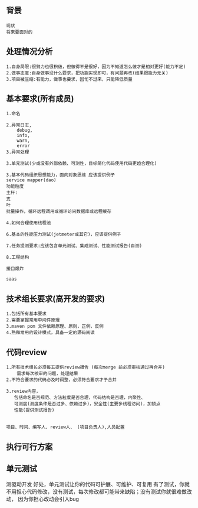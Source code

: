 ## 背景
    现状
    将来要面对的
    
## 处理情况分析

    1.自身局限:很努力也很积级，但做得不是很好，因为不知道怎么做才是相对更好(能力不足)
    2.做事态度:自身做事没什么要求，把功能实现即可，有问题再改(结果跟能力无关)
    3.项目被压缩:有能力，做事也要求，因忙不过来，只能降低质量
    
## 基本要求(所有成员)
    1.命名
    
    2.异常日志,
        debug,
        info,
        warn,
        error
    3.异常处理
        
    3.单元测试(少或没有外部依赖、可测性，目标简化代码使用代码更趋合理化)
    
    3.基本代码组织思想能力，面向对象思维 应该提供例子
    service mapper(dao)
    功能粒度
    主杆:
    支
    叶
    批量操作，循环远程调用或循环访问数据库或远程缓存
    
    4.如何合理使用线程池 
        
    6.基本的性能压力测试(jetmeter或其它)，应该提供例子
    
    7.任务提测要求:应该包含单元测试、集成测试、性能测试报告(自测)
    
    8.工程结构
    
    接口爆炸
    
    saas
  
## 技术组长要求(高开发的要求)

    1.包括所有基本要求
    2.需要掌握常用中间件原理
    3.maven pom 文件依赖原理、原则，正例，反例
    4.熟释常用的设计模式，具备一定的源码阅读

## 代码review

    1.所有技术组长必须每五提供review报告 (每次merge 前必须审核通过再合并)
        需求每次核审的问题，处理结果
    2.不符合要求的代码必及时调整，必须符合要求才予合并
    
    3.review内容，
       包括命名是否规范、方法粒度是否合理，代码结构是否理，内聚性、 
       可测度(测度条件是否过多、依赖过多)，安全性(主要多线程访问)，加锁点
       性能(提供测试报告)

## 
    项目、时间、编写人、review人、 (项目负责人),人员配置
    
## 执行可行方案

## 单元测试
测驱动开发
好处，单元测试让你的代码可护展、可维护、可复用
有了测试，你就不用担心代码修改，没有测试，每次修改都可能带来缺陷；没有测试你就很难做改动，
因为你担心改动会引入bug

